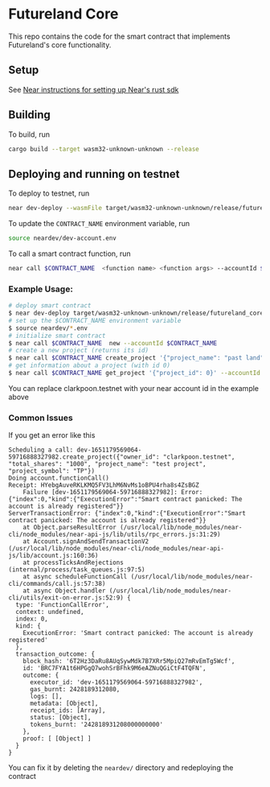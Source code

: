 # Futureland Core
This repo contains the code for the smart contract that implements Futureland's core functionality.

## Setup
See [Near instructions for setting up Near's rust sdk](https://docs.near.org/docs/develop/contracts/rust/intro)

## Building
To build, run
```bash
cargo build --target wasm32-unknown-unknown --release
```

## Deploying and running on testnet
To deploy to testnet, run

```bash
near dev-deploy --wasmFile target/wasm32-unknown-unknown/release/futureland_core.wasm
```

To update the `CONTRACT_NAME` environment variable, run
```bash
source neardev/dev-account.env
```

To call a smart contract function, run
```bash
near call $CONTRACT_NAME  <function name> <function args> --accountId $CONTRACT_NAME
```

### Example Usage:
```bash
# deploy smart contract
$ near dev-deploy target/wasm32-unknown-unknown/release/futureland_core.wasm
# set up the $CONTRACT_NAME environment variable
$ source neardev/*.env
# initialize smart contract
$ near call $CONTRACT_NAME  new --accountId $CONTRACT_NAME
# create a new project (returns its id)
$ near call $CONTRACT_NAME create_project '{"project_name": "past land", "project_description": "the opposite of futureland"}' --accountId clarkpoon.testnet
# get information about a project (with id 0)
$ near call $CONTRACT_NAME get_project '{"project_id": 0}' --accountId clarkpoon.testnet
```
You can replace clarkpoon.testnet with your near account id in the example above

### Common Issues

If you get an error like this
```
Scheduling a call: dev-1651179569064-59716888327982.create_project({"owner_id": "clarkpoon.testnet", "total_shares": "1000", "project_name": "test project", "project_symbol": "TP"})
Doing account.functionCall()
Receipt: HYebgAuveRKLKMQ5FV3LhM6NvMs1oBPU4rha8s4ZsBGZ
	Failure [dev-1651179569064-59716888327982]: Error: {"index":0,"kind":{"ExecutionError":"Smart contract panicked: The account is already registered"}}
ServerTransactionError: {"index":0,"kind":{"ExecutionError":"Smart contract panicked: The account is already registered"}}
    at Object.parseResultError (/usr/local/lib/node_modules/near-cli/node_modules/near-api-js/lib/utils/rpc_errors.js:31:29)
    at Account.signAndSendTransactionV2 (/usr/local/lib/node_modules/near-cli/node_modules/near-api-js/lib/account.js:160:36)
    at processTicksAndRejections (internal/process/task_queues.js:97:5)
    at async scheduleFunctionCall (/usr/local/lib/node_modules/near-cli/commands/call.js:57:38)
    at async Object.handler (/usr/local/lib/node_modules/near-cli/utils/exit-on-error.js:52:9) {
  type: 'FunctionCallError',
  context: undefined,
  index: 0,
  kind: {
    ExecutionError: 'Smart contract panicked: The account is already registered'
  },
  transaction_outcome: {
    block_hash: '6T2Hz3DaRu8AUqSywMdk7B7XRr5MpiQ27mRvEmTg5Wcf',
    id: 'BRC7FYA1t6HPGgQ7wohSrBFhk9M6eAZNuQGiCtF4TQFN',
    outcome: {
      executor_id: 'dev-1651179569064-59716888327982',
      gas_burnt: 2428189312080,
      logs: [],
      metadata: [Object],
      receipt_ids: [Array],
      status: [Object],
      tokens_burnt: '242818931208000000000'
    },
    proof: [ [Object] ]
  }
}
```
You can fix it by deleting the `neardev/` directory and redeploying the contract